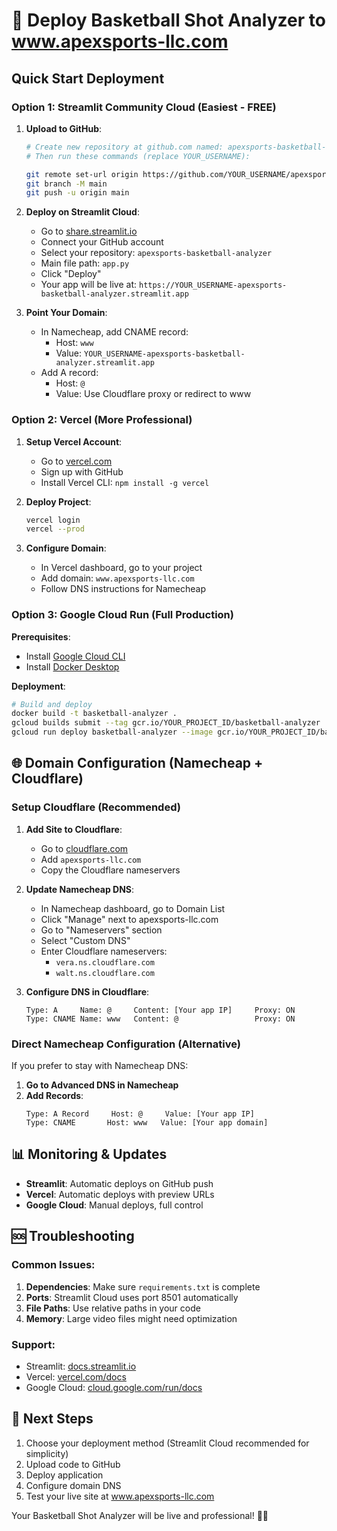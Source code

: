 # 🚀 Deploy Basketball Shot Analyzer to www.apexsports-llc.com

## Quick Start Deployment

### Option 1: Streamlit Community Cloud (Easiest - FREE)

1. **Upload to GitHub**:
   ```bash
   # Create new repository at github.com named: apexsports-basketball-analyzer
   # Then run these commands (replace YOUR_USERNAME):
   
   git remote set-url origin https://github.com/YOUR_USERNAME/apexsports-basketball-analyzer.git
   git branch -M main
   git push -u origin main
   ```

2. **Deploy on Streamlit Cloud**:
   - Go to [share.streamlit.io](https://share.streamlit.io)
   - Connect your GitHub account
   - Select your repository: `apexsports-basketball-analyzer`
   - Main file path: `app.py`
   - Click "Deploy"
   - Your app will be live at: `https://YOUR_USERNAME-apexsports-basketball-analyzer.streamlit.app`

3. **Point Your Domain**:
   - In Namecheap, add CNAME record:
     - Host: `www`
     - Value: `YOUR_USERNAME-apexsports-basketball-analyzer.streamlit.app`
   - Add A record:
     - Host: `@`
     - Value: Use Cloudflare proxy or redirect to www

### Option 2: Vercel (More Professional)

1. **Setup Vercel Account**:
   - Go to [vercel.com](https://vercel.com)
   - Sign up with GitHub
   - Install Vercel CLI: `npm install -g vercel`

2. **Deploy Project**:
   ```bash
   vercel login
   vercel --prod
   ```

3. **Configure Domain**:
   - In Vercel dashboard, go to your project
   - Add domain: `www.apexsports-llc.com`
   - Follow DNS instructions for Namecheap

### Option 3: Google Cloud Run (Full Production)

**Prerequisites**:
- Install [Google Cloud CLI](https://cloud.google.com/sdk/docs/install)
- Install [Docker Desktop](https://www.docker.com/products/docker-desktop)

**Deployment**:
```bash
# Build and deploy
docker build -t basketball-analyzer .
gcloud builds submit --tag gcr.io/YOUR_PROJECT_ID/basketball-analyzer
gcloud run deploy basketball-analyzer --image gcr.io/YOUR_PROJECT_ID/basketball-analyzer --platform managed --region us-central1 --allow-unauthenticated
```

## 🌐 Domain Configuration (Namecheap + Cloudflare)

### Setup Cloudflare (Recommended)

1. **Add Site to Cloudflare**:
   - Go to [cloudflare.com](https://cloudflare.com)
   - Add `apexsports-llc.com`
   - Copy the Cloudflare nameservers

2. **Update Namecheap DNS**:
   - In Namecheap dashboard, go to Domain List
   - Click "Manage" next to apexsports-llc.com
   - Go to "Nameservers" section
   - Select "Custom DNS"
   - Enter Cloudflare nameservers:
     - `vera.ns.cloudflare.com`
     - `walt.ns.cloudflare.com`

3. **Configure DNS in Cloudflare**:
   ```
   Type: A     Name: @     Content: [Your app IP]     Proxy: ON
   Type: CNAME Name: www   Content: @                 Proxy: ON
   ```

### Direct Namecheap Configuration (Alternative)

If you prefer to stay with Namecheap DNS:

1. **Go to Advanced DNS in Namecheap**
2. **Add Records**:
   ```
   Type: A Record     Host: @     Value: [Your app IP]
   Type: CNAME       Host: www   Value: [Your app domain]
   ```

## 📊 Monitoring & Updates

- **Streamlit**: Automatic deploys on GitHub push
- **Vercel**: Automatic deploys with preview URLs
- **Google Cloud**: Manual deploys, full control

## 🆘 Troubleshooting

### Common Issues:
1. **Dependencies**: Make sure `requirements.txt` is complete
2. **Ports**: Streamlit Cloud uses port 8501 automatically
3. **File Paths**: Use relative paths in your code
4. **Memory**: Large video files might need optimization

### Support:
- Streamlit: [docs.streamlit.io](https://docs.streamlit.io)
- Vercel: [vercel.com/docs](https://vercel.com/docs)
- Google Cloud: [cloud.google.com/run/docs](https://cloud.google.com/run/docs)

## 🎯 Next Steps

1. Choose your deployment method (Streamlit Cloud recommended for simplicity)
2. Upload code to GitHub
3. Deploy application
4. Configure domain DNS
5. Test your live site at www.apexsports-llc.com

Your Basketball Shot Analyzer will be live and professional! 🏀✨
